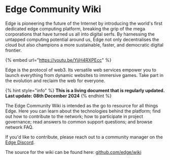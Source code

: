 # Edge Community Wiki

Edge is pioneering the future of the Internet by introducing the world's first dedicated edge computing platform, breaking the grip of the mega corporations that have turned us all into digital serfs. By harnessing the untapped computing potential around us, Edge not only decentralises the cloud but also champions a more sustainable, faster, and democratic digital frontier.

{% embed url="https://youtu.be/YjjH4RXPEcc" %}

Edge is the protocol of web3. Its versatile web services empower you to launch everything from dynamic websites to immersive games. Take part in the evolution and reclaim the web for everyone.

{% hint style="info" %}
**This is a living document that is regularly updated. Last update: 08th December 2024**
{% endhint %}

The Edge Community Wiki is intended as the go to resource for all things Edge. Here you can learn about the technologies behind the platform; find out how to contribute to the network; how to participate in project governance; read answers to common support questions; and browse network FAQ.

If you'd like to contribute, please reach out to a community manager on the [Edge Discord](https://discord.gg/edge-network).

The source for the wiki can be found here: [github.com/edge/wiki](https://github.com/edge/wiki)
